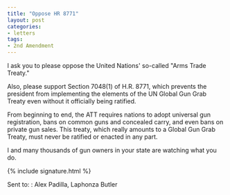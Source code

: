 ```yaml
---
title: "Oppose HR 8771"
layout: post
categories:
- letters
tags:
- 2nd Amendment
---
```


I ask you to please oppose the United Nations' so-called "Arms Trade Treaty."

Also, please support Section 7048(1) of H.R. 8771, which prevents the president from implementing the elements of the UN Global Gun Grab Treaty even without it officially being ratified.

From beginning to end, the ATT requires nations to adopt universal gun registration, bans on common guns and concealed carry, and even bans on private gun sales. This treaty, which really amounts to a Global Gun Grab Treaty, must never be ratified or enacted in any part.

I and many thousands of gun owners in your state are watching what you do.

{% include signature.html %}

Sent to:
: Alex Padilla, Laphonza Butler
